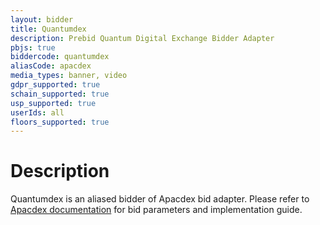 ```yaml
---
layout: bidder
title: Quantumdex
description: Prebid Quantum Digital Exchange Bidder Adapter
pbjs: true
biddercode: quantumdex
aliasCode: apacdex
media_types: banner, video
gdpr_supported: true
schain_supported: true
usp_supported: true
userIds: all
floors_supported: true
---
```


# Description
Quantumdex is an aliased bidder of Apacdex bid adapter. Please refer to [Apacdex documentation](https://docs.prebid.org/dev-docs/bidders/apacdex) for bid parameters and implementation guide.
